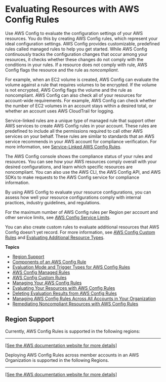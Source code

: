 # Evaluating Resources with AWS Config Rules<a name="evaluate-config"></a>

Use AWS Config to evaluate the configuration settings of your AWS resources\. You do this by creating AWS Config rules, which represent your ideal configuration settings\. AWS Config provides customizable, predefined rules called managed rules to help you get started\. While AWS Config continuously tracks the configuration changes that occur among your resources, it checks whether these changes do not comply with the conditions in your rules\. If a resource does not comply with rule, AWS Config flags the resource and the rule as *noncompliant*\.

For example, when an EC2 volume is created, AWS Config can evaluate the volume against a rule that requires volumes to be encrypted\. If the volume is not encrypted, AWS Config flags the volume and the rule as noncompliant\. AWS Config can also check all of your resources for account\-wide requirements\. For example, AWS Config can check whether the number of EC2 volumes in an account stays within a desired total, or whether an account uses AWS CloudTrail for logging\.

Service\-linked rules are a unique type of managed rule that support other AWS services to create AWS Config rules in your account\. These rules are predefined to include all the permissions required to call other AWS services on your behalf\. These rules are similar to standards that an AWS service recommends in your AWS account for compliance verification\. For more information, see [Service\-Linked AWS Config Rules](service-linked-awsconfig-rules.md)\.

The AWS Config console shows the compliance status of your rules and resources\. You can see how your AWS resources comply overall with your desired configurations, and learn which specific resources are noncompliant\. You can also use the AWS CLI, the AWS Config API, and AWS SDKs to make requests to the AWS Config service for compliance information\.

By using AWS Config to evaluate your resource configurations, you can assess how well your resource configurations comply with internal practices, industry guidelines, and regulations\.

For the maximum number of AWS Config rules per Region per account and other service limits, see [AWS Config Service Limits](https://docs.aws.amazon.com/config/latest/developerguide/configlimits.html)\.

You can also create custom rules to evaluate additional resources that AWS Config doesn't yet record\. For more information, see [AWS Config Custom Rules](evaluate-config_develop-rules.md) and [Evaluating Additional Resource Types](evaluate-config_develop-rules_nodejs.md#creating-custom-rules-for-additional-resource-types)\.

**Topics**
+ [Region Support](#region-support-config-rules)
+ [Components of an AWS Config Rule](evaluate-config_components.md)
+ [Evaluation Mode and Trigger Types for AWS Config Rules](evaluate-config-rules.md)
+ [AWS Config Managed Rules](evaluate-config_use-managed-rules.md)
+ [AWS Config Custom Rules](evaluate-config_develop-rules.md)
+ [Managing Your AWS Config Rules](evaluate-config_manage-rules.md)
+ [Evaluating Your Resources with AWS Config Rules](evaluating-your-resources.md)
+ [Deleting Evaluation Results from AWS Config Rules](deleting-evaluations-results.md)
+ [Managing AWS Config Rules Across All Accounts in Your Organization](config-rule-multi-account-deployment.md)
+ [Remediating Noncompliant Resources with AWS Config Rules](remediation.md)

## Region Support<a name="region-support-config-rules"></a>

Currently, AWS Config Rules is supported in the following regions:


****  
[\[See the AWS documentation website for more details\]](http://docs.aws.amazon.com/config/latest/developerguide/evaluate-config.html)

Deploying AWS Config Rules across member accounts in an AWS Organization is supported in the following Regions\.


****  
[\[See the AWS documentation website for more details\]](http://docs.aws.amazon.com/config/latest/developerguide/evaluate-config.html)